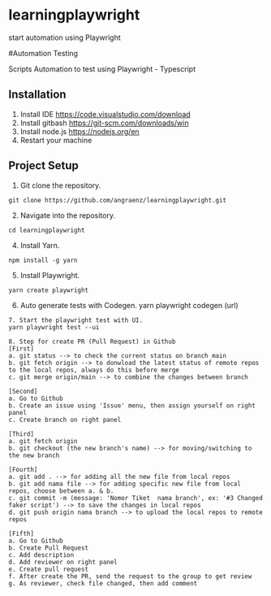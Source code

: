 # learningplaywright
start automation using Playwright

#Automation Testing

Scripts Automation to test using Playwright - Typescript

## Installation

1. Install IDE https://code.visualstudio.com/download 
2. Install gitbash https://git-scm.com/downloads/win
3. Install node.js  https://nodejs.org/en
4. Restart your machine

## Project Setup
1. Git clone the repository.
```
git clone https://github.com/angraenz/learningplaywright.git
```
2. Navigate into the repository.
```
cd learningplaywright
```
4. Install Yarn.
```
npm install -g yarn
```
5. Install Playwright.
```
yarn create playwright
```
6. Auto generate tests with Codegen.
yarn playwright codegen (url)
```
7. Start the playwright test with UI.
yarn playwright test --ui

8. Step for create PR (Pull Request) in Github
[First]
a. git status --> to check the current status on branch main
b. git fetch origin --> to donwload the latest status of remote repos to the local repos, always do this before merge
c. git merge origin/main --> to combine the changes between branch

[Second]
a. Go to Github
b. Create an issue using 'Issue' menu, then assign yourself on right panel
c. Create branch on right panel

[Third]
a. git fetch origin
b. git checkout (the new branch's name) --> for moving/switching to the new branch

[Fourth]
a. git add . --> for adding all the new file from local repos
b. git add nama file --> for adding specific new file from local repos, choose between a. & b.
c. git commit -m (message: 'Nomor Tiket  nama branch', ex: '#3 Changed faker script') --> to save the changes in local repos
d. git push origin nama branch --> to upload the local repos to remote repos

[Fifth]
a. Go to Github 
b. Create Pull Request
c. Add description
d. Add reviewer on right panel
e. Create pull request
f. After create the PR, send the request to the group to get review
g. As reviewer, check file changed, then add comment